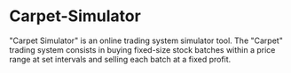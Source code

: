 # Carpet-Simulator
"Carpet Simulator" is an online trading system simulator tool. The "Carpet" trading system consists in buying fixed-size stock batches within a price range  at set intervals and selling each batch at a fixed profit.

